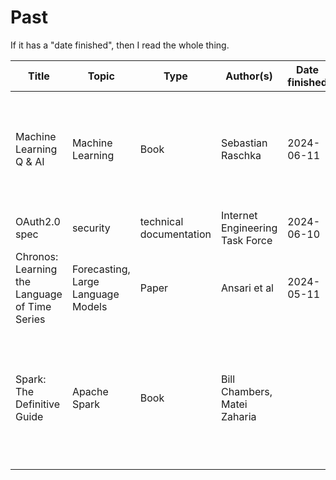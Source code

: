 # Past

If it has a "date finished", then I read the whole thing.

| Title                                         | Topic                              | Type                    | Author(s)                       | Date finished | Notes                                                                                              | Link(s)                                                                                       |
| --------------------------------------------- | ---------------------------------- | ----------------------- | ------------------------------- | ------------- | -------------------------------------------------------------------------------------------------- | --------------------------------------------------------------------------------------------- |
| Machine Learning Q & AI                       | Machine Learning                   | Book                    | Sebastian Raschka               | 2024-06-11    | I loved that it targeted intermediate level ML practitioners (not beginner and not a textbook)     | <https://www.amazon.com/Machine-Learning-AI-Essential-Questions/dp/1718503768>                |
| OAuth2.0 spec                                 | security                           | technical documentation | Internet Engineering Task Force | 2024-06-10    | Very readable                                                                                      | <https://datatracker.ietf.org/doc/html/rfc6749>                                               |
| Chronos: Learning the Language of Time Series | Forecasting, Large Language Models | Paper                   | Ansari et al                    | 2024-05-11    |                                                                                                    | <https://arxiv.org/abs/2403.07815><br><https://github.com/amazon-science/chronos-forecasting> |
| Spark: The Definitive Guide                   | Apache Spark                       | Book                    | Bill Chambers, Matei Zaharia    |               | Lovely and clear, although a little outdated. Stopped reading when I had the information I needed. |
